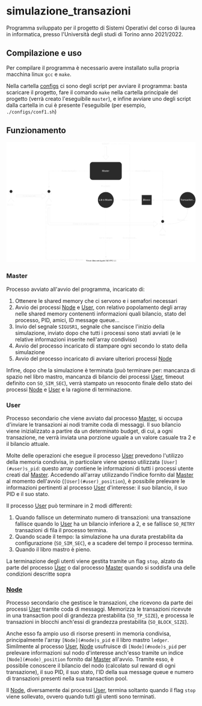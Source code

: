 # simulazione_transazioni

Programma sviluppato per il progetto di Sistemi Operativi del corso di laurea in informatica, presso l'Università degli
studi di Torino anno 2021/2022.

## Compilazione e uso

Per compilare il programma è necessario avere installato sulla propria macchina linux `gcc` e `make`.

Nella cartella [configs](/configs) ci sono degli script per avviare il programma: basta scaricare il progetto, fare il
comando `make` nella cartella principale del progetto (verrà creato l'eseguibile `master`), e infine avviare uno degli
script dalla cartella in cui è presente l'eseguibile (per esempio, `./configs/conf1.sh`)

## Funzionamento

![Diagramma di funzionamento programma](diagram.svg)

### Master

Processo avviato all'avvio del programma, incaricato di:

1) Ottenere le shared memory che ci servono e i semafori necessari
2) Avvio dei processi [Node](#node) e [User](#user), con relativo popolamento degli array nelle shared memory contenenti
   informazioni quali bilancio, stato del processo, PID, amici, ID message queue...
3) Invio del segnale `SIGUSR1`, segnale che sancisce l'inizio della simulazione, inviato dopo che tutti i processi sono
   stati avviati (e le relative informazioni inserite nell'array condiviso)
4) Avvio del processo incaricato di stampare ogni secondo lo stato della simulazione
5) Avvio del processo incaricato di avviare ulteriori processi [Node](#node)

Infine, dopo che la simulazione è terminata (può terminare per: mancanza di spazio nel libro mastro, mancanza di
bilancio dei processi [User](#user), timeout definito con `SO_SIM_SEC`), verrà stampato un resoconto finale dello stato
dei processi
[Node](#node) e [User](#user) e la ragione di terminazione.

### User

Processo secondario che viene avviato dal processo [Master](#master), si occupa d'inviare le transazioni ai nodi tramite
coda di messaggi. Il suo bilancio viene inizializzato a partire da un determinato budget, di cui, a ogni transazione, ne
verrà inviata una porzione uguale a un valore casuale tra 2 e il bilancio attuale.

Molte delle operazioni che esegue il processo [User](#user) prevedono l'utilizzo della memoria condivisa, in particolare
viene spesso utilizzata `[User](#user)s_pid`: questo array contiene le informazioni di tutti i processi utente creati
dal [Master](#master). Accedendo all'array utilizzando l'indice fornito dal [Master](#master) al momento
dell'avvio (`[User](#user)_position`), è possibile prelevare le informazioni pertinenti al processo [User](#user)
d'interesse: il suo bilancio, il suo PID e il suo stato.

Il processo [User](#user) può terminare in 2 modi differenti:

1) Quando fallisce un determinato numero di transazioni: una transazione fallisce quando lo [User](#user) ha un bilancio
   inferiore a 2, e se fallisce `SO_RETRY` transazioni di fila il processo termina.
2) Quando scade il tempo: la simulazione ha una durata prestabilita da configurazione (`SO_SIM_SEC`), e a scadere del
   tempo il processo termina.
3) Quando il libro mastro è pieno.

La terminazione degli utenti viene gestita tramite un flag `stop`, alzato da parte del processo [User](#user) o dal
processo
[Master](#master) quando si soddisfa una delle condizioni descritte sopra

### [Node](#node)

Processo secondario che gestisce le transazioni, che ricevono da parte dei processi [User](#user) tramite coda di
messaggi. Memorizza le transazioni ricevute in una transaction pool di grandezza prestabilita (`SO_TP_SIZE`), e processa
le transazioni in blocchi anch'essi di grandezza prestabilita (`SO_BLOCK_SIZE`).

Anche esso fa ampio uso di risorse presenti in memoria condivisa, principalmente l'array `[Node](#node)s_pid` e il libro
mastro
`ledger`. Similmente al processo [User](#user), [Node](#node) usufruisce di `[Node](#node)s_pid` per prelevare
informazioni sul nodo d'interesse anch'esso tramite un indice `[Node](#node)_position` fornito dal [Master](#master)
all'avvio. Tramite esso, è possibile conoscere il bilancio del nodo (calcolato sul reward di ogni transazione), il suo
PID, il suo stato, l'ID della sua message queue e numero di transazioni presenti nella sua transaction pool.

Il [Node](#node), diversamente dai processi [User](#user), termina soltanto quando il flag `stop` viene sollevato,
ovvero quando tutti gli utenti sono terminati.
